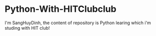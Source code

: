 # Python-With-HITClubclub
I'm SangHuyDinh, the content of repository is Python learing which i'm studing with HIT club!
